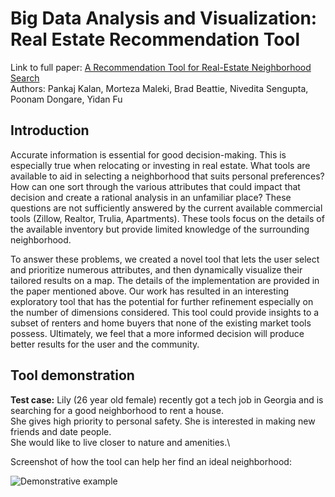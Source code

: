 # Big Data Analysis and Visualization: Real Estate Recommendation Tool
Link to full paper: <a href=https://github.com/pkalan-gatech/pkalan-gatech.github.io/blob/main/myfirstbook/images/CSE6242_Group_Project_Poster.pdf>A Recommendation Tool for Real-Estate Neighborhood Search</a>\
Authors: Pankaj Kalan, Morteza Maleki, Brad Beattie, Nivedita Sengupta, Poonam Dongare, Yidan Fu

## Introduction
Accurate information is essential for good decision-making. This is especially true when relocating or investing in real estate. What tools are available to aid in selecting a neighborhood that suits personal preferences? How can one sort through the various attributes that could impact that decision and create a rational analysis in an unfamiliar place? These questions are not sufficiently answered by the current available commercial tools (Zillow, Realtor, Trulia, Apartments). These tools focus on the details of the available inventory but provide limited knowledge of the surrounding neighborhood.

To answer these problems, we created a novel tool that lets the user select and prioritize numerous attributes, and then dynamically visualize their tailored results on a map. The details of the implementation are provided in the paper mentioned above. Our work has resulted in an interesting exploratory tool that has the potential for further refinement especially on the number of dimensions considered. This tool could provide insights to a subset of renters and home buyers that none of the existing market tools possess. Ultimately, we feel that a more informed decision will produce better results for the user and the community.

## Tool demonstration
<b>Test case:</b> Lily (26 year old female) recently got a tech job in Georgia and is searching for a good neighborhood to rent a house.\
She gives high priority to personal safety. She is interested in making new friends and date people.\
She would like to live closer to nature and amenities.\

Screenshot of how the tool can help her find an ideal neighborhood:

<img src="https://github.com/pkalan-gatech/pkalan-gatech.github.io/blob/main/myfirstbook/images/example.png?raw=true:, width=100" alt="Demonstrative example">